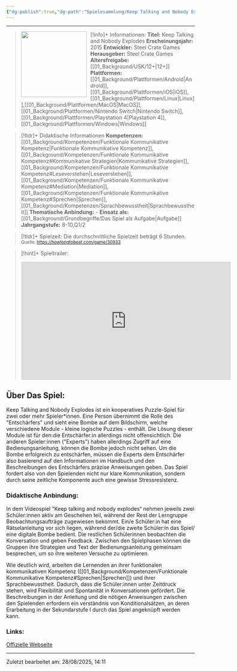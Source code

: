 ```yaml
---
{"dg-publish":true,"dg-path":"Spielesammlung/Keep Talking and Nobody Explodes.md","permalink":"/spielesammlung/keep-talking-and-nobody-explodes/","noteIcon":"2"}
---
```


---
>[!info]+ Informationen:
><img src="https://images.igdb.com/igdb/image/upload/t_cover_big/aykvlxlmax2rcvljwkqn.webp" style="float:left;height:175px;padding-right:10px">**Titel:** Keep Talking and Nobody Explodes
>**Erscheinungsjahr:** 2015
>**Entwickler:** Steel Crate Games
>**Herausgeber:** Steel Crate Games
>**Altersfreigabe:** [[01_Background/USK/12+\|12+]]
>**Plattformen:** [[01_Background/Plattformen/Android\|Android]],[[01_Background/Plattformen/iOS\|iOS]],[[01_Background/Plattformen/Linux\|Linux]],[[01_Background/Plattformen/MacOS\|MacOS]],[[01_Background/Plattformen/Nintendo Switch\|Nintendo Switch]],[[01_Background/Plattformen/Playstation 4\|Playstation 4]],[[01_Background/Plattformen/Windows\|Windows]]

>[!tldr]+ Didaktische Informationen
>**Kompetenzen:** [[01_Background/Kompetenzen/Funktionale Kommunikative Kompetenz\|Funktionale Kommunikative Kompetenz]],[[01_Background/Kompetenzen/Funktionale Kommunikative Kompetenz#Kommunikative Strategien\|Kommunikative Strategien]],[[01_Background/Kompetenzen/Funktionale Kommunikative Kompetenz#Leseverstehen\|Leseverstehen]],[[01_Background/Kompetenzen/Funktionale Kommunikative Kompetenz#Mediation\|Mediation]],[[01_Background/Kompetenzen/Funktionale Kommunikative Kompetenz#Sprechen\|Sprechen]],[[01_Background/Kompetenzen/Sprachbewusstheit\|Sprachbewusstheit]]
>**Thematische Anbindung:** \-
>**Einsatz als:** [[01_Background/Grundbegriffe/Das Spiel als Aufgabe\|Aufgabe]]
>**Jahrgangstufe:** 8-10,Q1/2

>[!tldr]+ Spielzeit: 
>Die durchschnittliche Spielzeit beträgt 6 Stunden.  
><sub>Quelle: https://howlongtobeat.com/game/30933</sub>

>[!hint]+ Spieltrailer:
><iframe width="560" height="315" src="https://www.youtube.com/embed/2Ba34RcTmt0?si=IeHcTJa9malui9Xr" title="YouTube video player" frameborder="0" allow="accelerometer; autoplay; clipboard-write; encrypted-media; gyroscope; picture-in-picture; web-share" referrerpolicy="strict-origin-when-cross-origin" allowfullscreen></iframe>


## Über Das Spiel:
Keep Talking and Nobody Explodes ist ein kooperatives Puzzle-Spiel für zwei oder mehr Spieler\*innen. Eine Person übernimmt die Rolle des "Entschärfers" und sieht eine Bombe auf dem Bildschirm, welche verschiedene Module - kleine logische Puzzles - enthält. Die Lösung dieser Module ist für den:die Entschärfer:in allerdings nicht offensichtlich. Die anderen Spieler:innen ("Experts") haben allerdings Zugriff auf eine Bedienungsanleitung, können die Bombe jedoch nicht sehen. Um die Bombe erfolgreich zu entschärfen, müssen die Experts dem Entschärfer also basierend auf den Informationen im Handbuch und den Beschreibungen des Entschärfers präzise Anweisungen geben. Das Spiel fordert also von den Spielenden nicht nur klare Kommunikation, sondern durch seine zeitliche Komponente auch eine gewisse Stressresistenz.
### Didaktische Anbindung:
In dem Videospiel "Keep talking and nobody explodes“ nehmen jeweils zwei Schüler:innen aktiv am Geschehen teil, während der Rest der Lerngruppe Beobachtungsaufträge zugewiesen bekommt. Ein/e Schüler:in hat eine Rätselanleitung vor sich liegen, während der/die zweite Schüler:in das Spiel/ eine digitale Bombe bedient. Die restlichen Schülerinnen beobachten die Konversation und geben Feedback. Zwischen den Spielphasen können die Gruppen ihre Strategien und Text der Bedienungsanleitung gemeinsam besprechen, um so ihre weiteren Versuche zu optimieren.

Wie deutlich wird, arbeiten die Lernenden an ihrer funktionalen kommunikativen Kompetenz ([[01_Background/Kompetenzen/Funktionale Kommunikative Kompetenz#Sprechen\|Sprechen]]) und ihrer Sprachbewusstheit. Dadurch, dass die Schüler:innen unter Zeitdruck stehen, wird Flexibilität und Spontanität in Konversationen gefördert. Die Beschreibungen in der Anleitung und die nötigen Anweisungen zwischen den Spielenden erfordern ein verständnis von Konditionalsätzen, an deren Erarbeitung in der Sekundarstufe I durch das Spiel angeknüpft werden kann.



### Links:
[Offizielle Webseite](https://keeptalkinggame.com)

---
Zuletzt bearbeitet am: 28/08/2025, 14:11